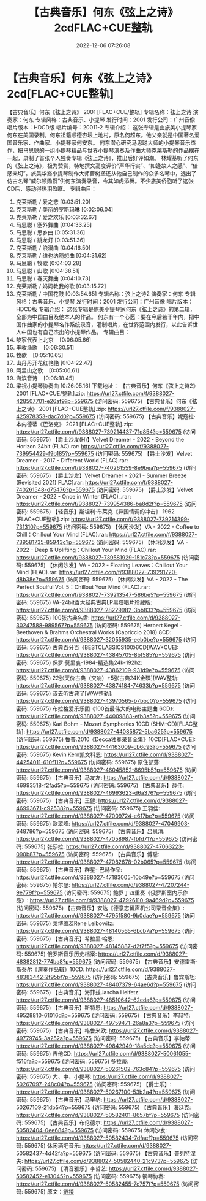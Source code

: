﻿---
title: 【古典音乐】何东《弦上之诗》2cdFLAC+CUE整轨
date: 2022-12-06 07:26:08
categories: 古典音乐、新世纪、纯音雅乐
tags: 纯音雅乐
---
# 【古典音乐】何东《弦上之诗》2cd[FLAC+CUE整轨]

【古典音乐】何东《弦上之诗》 2001 [FLAC+CUE/整轨]
专辑名称：弦上之诗
演奏家：何东
专辑风格：古典音乐、小提琴
发行时间：2001
发行公司：广州音像
唱片版本：HDCD版
唱片编号：20011-2
专辑介绍：
这张专辑是由旅美小提琴家何东在美国录制。何东祖籍顺德杏坛上地村，原名何超东。他父亲就是中国著名爱国音乐家、作曲家、小提琴家何安东。
何东潜心研究马思聪大师的小提琴音乐杰作，把马思聪的一组小提琴精品与世界小提琴演奏及作曲大师克莱斯勒的作品摆在一起，录制了首张个人独奏专辑《弦上之诗》，推出后好评如潮。
林耀基听了何东的《弦上之诗》，极为赞赏，特地撰文高度评价“声华行实”、“如逢故人之感”、“倍感亲切”。旅美华裔小提琴制作大师曹树垄还从他自己制作的众多名琴中，选出了仿古名琴“威尔顿勋爵”供何东演奏录音，令其如虎添翼。不少旅美侨胞听了这张CD后，感动得热泪盈眶。
专辑曲目：
01. 克莱斯勒 / 爱之悲
[0:03:51.20]
02. 克莱斯勒 / 美丽的罗斯玛琳
[0:02:06.04]
03. 克莱斯勒 / 爱之欢乐
[0:03:32.67]
04. 马思聪 / 塞外舞曲
[0:04:33.25]
05. 马思聪 / 思乡曲
[0:05:31.36]
06. 马思聪 / 跳龙灯
[0:03:51.36]
07. 克莱斯勒 / 浪漫曲
[0:04:16.50]
08. 克莱斯勒 / 维也纳随想曲
[0:04:31.62]
09. 马思聪 / 牧歌
[0:04:03.28]
10. 马思聪 / 山歌
[0:04:38.51]
11. 马思聪 / 春天舞曲
[0:04:10.73]
12. 克莱斯勒 / 妈妈教我的歌
[0:03:15.72]
13. 克莱斯勒 / 中国花鼓
[0:03:54.65]
专辑名称：弦上之诗2
演奏家：何东
专辑风格：古典音乐、小提琴
发行时间：2001
发行公司：广州音像
唱片版本：HDCD版
专辑介绍：
这张专辑是旅美小提琴家何东《弦上之诗》的第二辑，全部为中国曲目及他本人的作品。
何东有一个心愿：要在今后若干年内，把中国作曲家的小提琴名作系统录音，灌制唱片，在世界范围内发行，以此告诉世人中国也有自己杰出的小提琴作品。
专辑曲目：
01. 黎家代表上北京    [0:06:05.66]
02. 丰收渔歌    [0:06:30.51]
03. 牧歌    [0:05:10.65]
04. 山丹丹开花红艳艳
[0:04:22.47]
05. 阿里山之歌    [0:05:06.61]
06. 海滨音诗    [0:06:18.45]
07. 梁祝小提琴协奏曲
[0:26:05.16]
下载地址：
【古典音乐】何东《弦上之诗2》 2001 [FLAC+CUE/整轨].zip: https://url27.ctfile.com/f/9388027-428507701-e26af9?p=559675
(访问密码: 559675)
【古典音乐】何东《弦上之诗》 2001 [FLAC+CUE整轨].zip: https://url27.ctfile.com/f/9388027-425978353-dac7d0?p=559675
(访问密码: 559675)
【古典音乐】妮寇拉·本内德蒂《巴洛克》 2021 [FLAC+CUE整轨].zip: https://url27.ctfile.com/f/9388027-739214437-71d854?p=559675
(访问密码: 559675)
【爵士沙发(H)】Velvet Dreamer - 2022 - Beyond the Horizon 24bit
(FLAC).rar: https://url27.ctfile.com/f/9388027-739954429-f9b185?p=559675
(访问密码: 559675)
【爵士沙发】Velvet Dreamer - 2017 - Different World (FLAC).rar:
https://url27.ctfile.com/f/9388027-740261559-8e9bea?p=559675
(访问密码: 559675)
【爵士沙发】Velvet Dreamer - 2021 - Summer Breeze (Revisited 2021)
FLAC].rar: https://url27.ctfile.com/f/9388027-740261548-d75476?p=559675
(访问密码: 559675)
【爵士沙发】Velvet Dreamer - 2022 - Once in Winter (FLAC)_.rar:
https://url27.ctfile.com/f/9388027-739954386-ba8d2f?p=559675
(访问密码: 559675)
【轻音乐】斯坦利·布莱克《异国情调的冲击》 1962 [FLAC+CUE整轨].zip: https://url27.ctfile.com/f/9388027-739214399-731310?p=559675
(访问密码: 559675)
【休闲沙发】VA - 2022 - Coffee to Chill：Chillout Your Mind (FLAC).rar:
https://url27.ctfile.com/f/9388027-739581735-85943c?p=559675
(访问密码: 559675)
【休闲沙发】VA - 2022 - Deep & Uplifting：Chillout Your Mind
(FLAC).rar: https://url27.ctfile.com/f/9388027-739581929-151c78?p=559675
(访问密码: 559675)
【休闲沙发】VA - 2022 - Floating Leaves：Chillout Your Mind (FLAC).rar:
https://url27.ctfile.com/f/9388027-739291720-d8b38e?p=559675
(访问密码: 559675)
【休闲沙发】VA - 2022 - The Perfect Soulful Vol. 5：Chillout Your Mind
(FLAC).rar: https://url27.ctfile.com/f/9388027-739213547-586be5?p=559675
(访问密码: 559675)
VA-24bit百大经典古典LP黑胶唱片珍藏版: https://url27.ctfile.com/d/9388027-28229982-3bb833?p=559675
(访问密码: 559675)
100张古典名盘: https://url27.ctfile.com/d/9388027-30247588-989567?p=559675
(访问密码: 559675)
Herbert Kegel - Beethoven & Brahms Orchestral Works
(Capriccio 2018) 8CD: https://url27.ctfile.com/d/9388027-32055935-eeb0be?p=559675
(访问密码: 559675)
古典百分百《BESTCLASSICS100》6CD[WAV+CUE]: https://url27.ctfile.com/d/9388027-43845705-8bf585?p=559675
(访问密码: 559675)
保罗·莫里哀-1984-精选集24k-192hz: https://url27.ctfile.com/d/9388027-43862109-931d9e?p=559675
(访问密码: 559675)
22张天价古典（交响）+5张古典24K金碟][WAV整轨: https://url27.ctfile.com/d/9388027-43874184-74633b?p=559675
(访问密码: 559675)
该去听古典了[WAV整轨]: https://url27.ctfile.com/d/9388027-43970565-b7bbc0?p=559675
(访问密码: 559675)
布拉格爱乐乐团《100首最伟大的电影主题曲 6CD》: https://url27.ctfile.com/d/9388027-44009883-efb3a5?p=559675
(访问密码: 559675)
Karl Bohm - Mozart Symphonies 10CD (SHM-CD)[FLAC整轨]: https://url27.ctfile.com/d/9388027-44085872-5ba625?p=559675
(访问密码: 559675)
鲁普.2010《Decca独奏录音全集》10CD[FLAC+CUE]: https://url27.ctfile.com/d/9388027-44163009-cb6c93?p=559675
(访问密码: 559675)
Kevin Kern凯文科恩: https://url27.ctfile.com/d/9388027-44254011-610f11?p=559675
(访问密码: 559675)
原住部落: https://url27.ctfile.com/d/9388027-46045852-8695b5?p=559675
(访问密码: 559675)
【古典音乐】马友友: https://url27.ctfile.com/d/9388027-46993518-f2fad5?p=559675
(访问密码: 559675)
【古典音乐】薛伟: https://url27.ctfile.com/d/9388027-46993623-d6a376?p=559675
(访问密码: 559675)
【古典音乐】王健: https://url27.ctfile.com/d/9388027-46993671-c92538?p=559675
(访问密码: 559675)
王羽佳: https://url27.ctfile.com/d/9388027-47009724-e617be?p=559675
(访问密码: 559675)
歐翠峰: https://url27.ctfile.com/d/9388027-47049903-648786?p=559675
(访问密码: 559675)
【古典音乐】吕思清: https://url27.ctfile.com/d/9388027-47058987-fbfd71?p=559675
(访问密码: 559675)
张莎拉: https://url27.ctfile.com/d/9388027-47063223-090b87?p=559675
(访问密码: 559675)
【古典音乐】傅聪: https://url27.ctfile.com/d/9388027-47082678-02b065?p=559675
(访问密码: 559675)
【古典音乐】群星- 巴赫作品: https://url27.ctfile.com/d/9388027-47183005-10b49e?p=559675
(访问密码: 559675)
帕尔曼: https://url27.ctfile.com/d/9388027-47207244-9e779f?p=559675
(访问密码: 559675)
鲍罗丁四重奏《俄罗斯室内乐作品》: https://url27.ctfile.com/d/9388027-47926110-9a469d?p=559675
(访问密码: 559675)
【古典音乐】安达《德意志留声机公司录音全集》: https://url27.ctfile.com/d/9388027-47951580-9b0dae?p=559675
(访问密码: 559675)
莱博维茨Rene Leibowitz: https://url27.ctfile.com/d/9388027-48140565-6bcb7a?p=559675
(访问密码: 559675)
【古典音乐】希拉里·哈恩: https://url27.ctfile.com/d/9388027-48145887-d2f7f5?p=559675
(访问密码: 559675)
俄罗斯音乐历史档案: https://url27.ctfile.com/d/9388027-48382812-774ba8?p=559675
(访问密码: 559675)
【古典音乐】安德雷斯·斯泰尔《演奏作品辑》10CD: https://url27.ctfile.com/d/9388027-48383442-2f95bf?p=559675
(访问密码: 559675)
【古典音乐】鲁宾斯坦: https://url27.ctfile.com/d/9388027-48407379-64ae6d?p=559675
(访问密码: 559675)
【古典音乐】海菲兹Jascha Heifetz: https://url27.ctfile.com/d/9388027-48510642-62eda6?p=559675
(访问密码: 559675)
【古典音乐】斯特恩: https://url27.ctfile.com/d/9388027-49528810-61016d?p=559675
(访问密码: 559675)
【古典音乐】李赫特: https://url27.ctfile.com/d/9388027-49759471-26a8a3?p=559675
(访问密码: 559675)
【古典音乐】格鲁米欧: https://url27.ctfile.com/d/9388027-49779745-3a252a?p=559675
(访问密码: 559675)
【古典音乐】李帕蒂: https://url27.ctfile.com/d/9388027-49842949-18a5dc?p=559675
(访问密码: 559675)
吉他CD: https://url27.ctfile.com/d/9388027-50061055-f516fa?p=559675
(访问密码: 559675)
多拉蒂: https://url27.ctfile.com/d/9388027-50261502-763c84?p=559675
(访问密码: 559675)
大、中、小提琴: https://url27.ctfile.com/d/9388027-50267097-248c04?p=559675
(访问密码: 559675)
【爵士乐】: https://url27.ctfile.com/d/9388027-50267100-53b2a4?p=559675
(访问密码: 559675)
【古典音乐】马里纳: https://url27.ctfile.com/d/9388027-50267109-21db54?p=559675
(访问密码: 559675)
【古典音乐】海廷克: https://url27.ctfile.com/d/9388027-50582401-8657bf?p=559675
(访问密码: 559675)
【古典音乐】布伦德尔: https://url27.ctfile.com/d/9388027-50582404-0ee684?p=559675
(访问密码: 559675)
休闲沙发: https://url27.ctfile.com/d/9388027-50582434-7dfaef?p=559675
(访问密码: 559675)
休闲酒吧音乐: https://url27.ctfile.com/d/9388027-50582437-4d42fa?p=559675
(访问密码: 559675)
【古典音乐】普列特涅夫: https://url27.ctfile.com/d/9388027-50582440-21c973?p=559675
(访问密码: 559675)
【清音雅乐】李哲艺: https://url27.ctfile.com/d/9388027-50582452-e13045?p=559675
(访问密码: 559675)
钢琴协奏: https://url27.ctfile.com/d/9388027-50582455-7c757f?p=559675
(访问密码: 559675)
原文：[链接](https://blog.sina.com.cn/s/blog_1647c7e76010310gu.html)